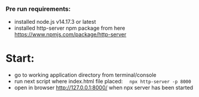 ### Pre run requirements:
- installed node.js v14.17.3 or latest
- installed http-server npm package from here https://www.npmjs.com/package/http-server

# Start:
- go to working application directory from terminal/console
- run next script where index.html file placed:
`  npx http-server -p 8000`
- open in browser http://127.0.0.1:8000/ when npx server has been started
